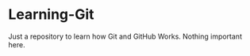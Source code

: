 Learning-Git
============

Just a repository to learn how Git and GitHub Works. Nothing important here.